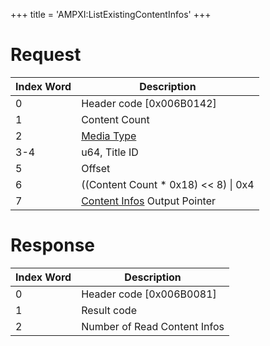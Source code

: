 +++
title = 'AMPXI:ListExistingContentInfos'
+++

# Request

| Index Word | Description                                                                         |
|------------|-------------------------------------------------------------------------------------|
| 0          | Header code \[0x006B0142\]                                                          |
| 1          | Content Count                                                                       |
| 2          | [Media Type](Filesystem_services#MediaType "wikilink")                              |
| 3-4        | u64, Title ID                                                                       |
| 5          | Offset                                                                              |
| 6          | ((Content Count \* 0x18) \<\< 8) \| 0x4                                             |
| 7          | [Content Infos](Application_Manager_Services#ContentInfo "wikilink") Output Pointer |

# Response

| Index Word | Description                  |
|------------|------------------------------|
| 0          | Header code \[0x006B0081\]   |
| 1          | Result code                  |
| 2          | Number of Read Content Infos |